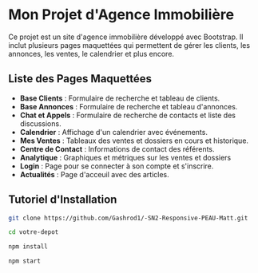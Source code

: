 # Mon Projet d'Agence Immobilière

Ce projet est un site d'agence immobilière développé avec Bootstrap. Il inclut plusieurs pages maquettées qui permettent de gérer les clients, les annonces, les ventes, le calendrier et plus encore.

## Liste des Pages Maquettées

- **Base Clients** : Formulaire de recherche et tableau de clients.
- **Base Annonces** : Formulaire de recherche et tableau d'annonces.
- **Chat et Appels** : Formulaire de recherche de contacts et liste des discussions.
- **Calendrier** : Affichage d'un calendrier avec événements.
- **Mes Ventes** : Tableaux des ventes et dossiers en cours et historique.
- **Centre de Contact** : Informations de contact des référents.
- **Analytique** : Graphiques et métriques sur les ventes et dossiers
- **Login** : Page pour se connecter à son compte et s'inscrire.
- **Actualités** : Page d'acceuil avec des articles.

## Tutoriel d'Installation

   ```bash
   git clone https://github.com/Gashrod1/-SN2-Responsive-PEAU-Matt.git

   cd votre-depot

   npm install

   npm start
   ```

